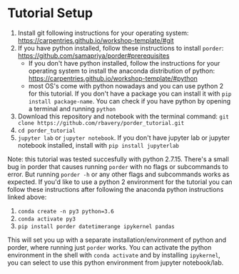 # Tutorial Setup
1. Install git following instructions for your operating system: https://carpentries.github.io/workshop-template/#git
2. If you have python installed, follow these instructions to install `porder`: https://github.com/samapriya/porder#prerequisites
    - If you don't have python installed, follow the instructions for your operating system to install the anaconda distribution of python: https://carpentries.github.io/workshop-template/#python
    - most OS's come with python nowadays and you can use python 2 for this tutorial. If you don't have a package you can install it with `pip install package-name`. You can check if you have python by opening a terminal and running `python`
3. Download this repository and notebook with the terminal command: `git clone https://github.com/rbavery/porder_tutorial.git`
4. `cd porder_tutorial`
5. `jupyter lab` or `jupyter notebook`. If you don't have jupyter lab or jupyter notebook installed, install with `pip install jupyterlab`



Note: this tutorial was tested succesfully with python 2.7.15. There's a small bug in porder that causes running `porder` with no flags or subcommands to error. But running `porder -h` or any other flags and subcommands works as expected. If you'd like to use a python 2 environment for the tutorial you can follow these instructions after following the anaconda python instructions linked above:

1. `conda create -n py3 python=3.6` 
2. `conda activate py3`
3. `pip install porder datetimerange ipykernel pandas`

This will set you up with a separate installation/environment of python and porder, where running just `porder` works. You can activate the python environment in the shell with `conda activate` and by installing `ipykernel`, you can select to use this python environment from jupyter notebook/lab.

